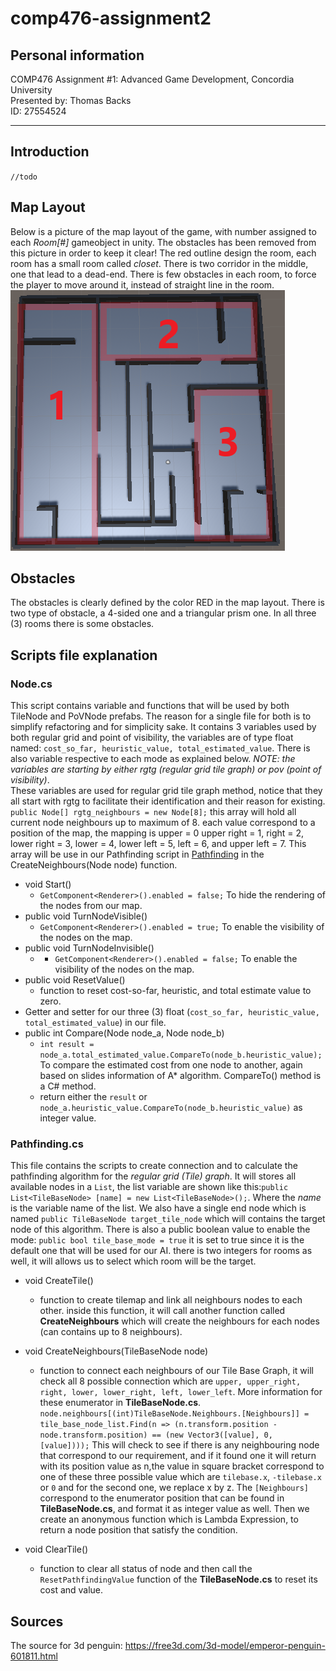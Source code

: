 # comp476-assignment2    
## Personal information    
COMP476 Assignment #1: Advanced Game Development, Concordia University    
Presented by: Thomas Backs    
ID: 27554524    
***
## Introduction    
`//todo`

## Map Layout    
Below is a picture of the map layout of the game, with number assigned to each *Room[#]* gameobject in unity. The obstacles has been removed from this picture in order to keep it clear! The red outline design the room, each room has a small room called *closet*. There is two corridor in the middle, one that lead to a dead-end. There is few obstacles in each room, to force the player to move around it, instead of straight line in the room.    
![Map Layout](/map-layout.png)
    
    
## Obstacles    
The obstacles is clearly defined by the color RED in the map layout. There is two type of obstacle, a 4-sided one and a triangular prism one. In all three (3) rooms there is some obstacles.

## Scripts file explanation    
### Node.cs
This script contains variable and functions that will be used by both TileNode and PoVNode prefabs. The reason for a single file for both is to simplify refactoring and for simplicity sake. It contains 3 variables used by both regular grid and point of visibility, the variables are of type float named: `cost_so_far, heuristic_value, total_estimated_value`. There is also variable respective to each mode as explained below. *NOTE: the variables are starting by either rgtg (regular grid tile graph) or pov (point of visibility)*.    
These variables are used for regular grid tile graph method, notice that they all start with rgtg to facilitate their identification and their reason for existing.    
`public Node[] rgtg_neighbours = new Node[8];` this array will hold all current node neighbours up to maximum of 8. each value correspond to a position of the map, the mapping is upper = 0 upper right = 1, right = 2, lower right = 3, lower = 4, lower left = 5, left = 6, and upper left = 7. This array will be use in our Pathfinding script in [Pathfinding](###Pathfinding.cs) in the CreateNeighbours(Node node) function.
* void Start()
    * `GetComponent<Renderer>().enabled = false;` To hide the rendering of the nodes from our map.
* public void TurnNodeVisible()
    * `GetComponent<Renderer>().enabled = true;` To enable the visibility of the nodes on the map.
* public void TurnNodeInvisible()
    * * `GetComponent<Renderer>().enabled = false;` To enable the visibility of the nodes on the map.
* public void ResetValue()
    * function to reset cost-so-far, heuristic, and total estimate value to zero.
* Getter and setter for our three (3) float (`cost_so_far, heuristic_value, total_estimated_value`) in our file.
* public int Compare(Node node_a, Node node_b)
    * `int result = node_a.total_estimated_value.CompareTo(node_b.heuristic_value);` To compare the estimated cost from one node to another, again based on slides information of A* algorithm. CompareTo() method is a C# method.
    * return either the `result` or `node_a.heuristic_value.CompareTo(node_b.heuristic_value)` as integer value.    

### Pathfinding.cs
This file contains the scripts to create connection and to calculate the pathfinding algorithm for the *regular grid (Tile) graph*. It will stores all available nodes in a `List`, the list variable are shown like this:`public List<TileBaseNode> [name] = new List<TileBaseNode>();`. Where the *name* is the variable name of the list. We also have a single end node which is named `public TileBaseNode target_tile_node` which will contains the target node of this algorithm. There is also a public boolean value to enable the mode: `public bool tile_base_mode = true` it is set to true since it is the default one that will be used for our AI. there is two integers for rooms as well, it will allows us to select which room will be the target. 

* void CreateTile()
    * function to create tilemap and link all neighbours nodes to each other. inside this function, it will call another function called **CreateNeighbours** which will create the neighbours for each nodes (can contains up to 8 neighbours).    
    
* void CreateNeighbours(TileBaseNode node)
    * function to connect each neighbours of our Tile Base Graph, it will check all 8 possible connection which are `upper, upper_right, right, lower, lower_right, left, lower_left`. More information for these enumerator in **TileBaseNode.cs**. `        node.neighbours[(int)TileBaseNode.Neighbours.[Neighbours]] = tile_base_node_list.Find(n => (n.transform.position - node.transform.position) == (new Vector3([value], 0, [value])));` This will check to see if there is any neighbouring node that correspond to our requirement, and if it found one it will return with its position value as n,the value in square bracket correspond to one of these three possible value which are `tilebase.x`, `-tilebase.x` or `0` and for the second one, we replace x by z. The `[Neighbours]` correspond to the enumerator position that can be found in **TileBaseNode.cs**, and format it as integer value as well. Then we create an anonymous function which is Lambda Expression, to return a node position that satisfy the condition.    

* void ClearTile()
    * function to clear all status of node and then call the `ResetPathfindingValue` function of the **TileBaseNode.cs** to reset its cost and value.
    

## Sources 
The source for 3d penguin: https://free3d.com/3d-model/emperor-penguin-601811.html
